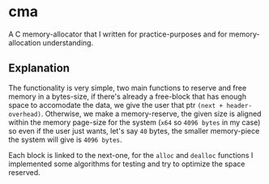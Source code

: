 # cma
A C memory-allocator that I written for practice-purposes and for memory-allocation understanding.

## Explanation
The functionality is very simple, two main functions to reserve and free memory in a bytes-size, if there's already a free-block that has enough space to accomodate the data, we give the user that ptr `(next + header-overhead)`. Otherwise, we make a memory-reserve, the given size is aligned within the memory page-size for the system (`x64` so `4096 bytes` in my case) so even if the user just wants, let's say `40` bytes, the smaller memory-piece the system will give is `4096 bytes`.

Each block is linked to the next-one, for the `alloc` and `dealloc` functions I implemented some algorithms for testing and try to optimize the space reserved.

